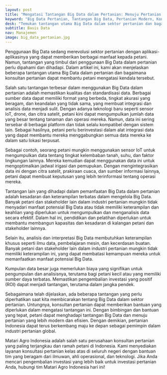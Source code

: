 ```yaml
---
layout: post
title: "Mengatasi Tantangan Big Data dalam Pertanian: Menuju Pertanian Modern dengan Bantuan Konsultan Pertanian"
keyword: "Big Data Pertanian, Tantangan Big Data, Pertanian Modern, Konsultan Pertanian, Teknologi Pertanian, Integrasi Data, Keahlian Pertanian, Indonesia"
desk: "Temukan tantangan utama Big Data dalam sektor pertanian dan bagaimana konsultan pertanian dapat membantu petani menghadapinya"
subtitle: Basis Data
nav: Manajemen
image: big_data_pertanian.jpg
---
```


Penggunaan Big Data sedang merevolusi sektor pertanian dengan aplikasi-aplikasinya yang dapat memberikan berbagai manfaat kepada petani. Namun, tantangan yang timbul dari penggunaan Big Data dalam pertanian perlu dipahami dan dihadapi. Dalam artikel ini, kami akan menjelaskan beberapa tantangan utama Big Data dalam pertanian dan bagaimana konsultan pertanian dapat membantu petani mengatasi kendala tersebut.

Salah satu tantangan terbesar dalam menggunakan Big Data dalam pertanian adalah memastikan kualitas dan standardisasi data. Berbagai sumber data dapat memiliki format yang berbeda, tingkat akurasi yang beragam, dan keandalan yang tidak sama, yang membuat integrasi dan analisis data menjadi sulit. Dengan adanya teknologi baru seperti sensor IoT, drone, dan citra satelit, petani kini dapat mengumpulkan jumlah data yang besar tentang tanaman dan operasi mereka. Namun, data ini sering tersebar di berbagai platform dan tidak selalu kompatibel dengan sistem lain. Sebagai hasilnya, petani perlu berinvestasi dalam alat integrasi data yang dapat membantu mereka menggabungkan semua data mereka ke dalam satu lokasi terpusat.

Sebagai contoh, seorang petani mungkin menggunakan sensor IoT untuk mengumpulkan data tentang tingkat kelembaban tanah, suhu, dan faktor lingkungan lainnya. Mereka kemudian dapat menggunakan data ini untuk mengoptimalkan jadwal irigasi dan pemupukan. Dengan mengintegrasikan data ini dengan citra satelit, prakiraan cuaca, dan sumber informasi lainnya, petani dapat membuat keputusan yang lebih terinformasi tentang operasi mereka.

Tantangan lain yang dihadapi dalam pemanfaatan Big Data dalam pertanian adalah kesadaran dan keterampilan terbatas dalam mengelola Big Data. Banyak petani dan stakeholder lain dalam industri pertanian mungkin tidak menyadari manfaat potensial Big Data atau tidak memiliki keterampilan dan keahlian yang diperlukan untuk mengumpulkan dan menganalisis data secara efektif. Dalam hal ini, pendidikan dan pelatihan diperlukan untuk membantu membangun kapasitas dan kesadaran di kalangan petani dan stakeholder lainnya.

Selain itu, analisis dan interpretasi Big Data membutuhkan keterampilan khusus seperti ilmu data, pembelajaran mesin, dan kecerdasan buatan. Banyak petani dan stakeholder lain dalam industri pertanian mungkin tidak memiliki keterampilan ini, yang dapat membatasi kemampuan mereka untuk memanfaatkan manfaat potensial Big Data. 

Kumpulan data besar juga memerlukan biaya yang signifikan untuk pengumpulan dan analisisnya, terutama bagi petani kecil atau yang memiliki sumber daya terbatas. Memastikan pengembalian investasi yang positif (ROI) dapat menjadi tantangan, terutama dalam jangka pendek.

Sebagaimana telah dijelaskan, ada beberapa tantangan yang perlu diperhatikan saat kita membicarakan tentang Big Data dalam sektor pertanian. Untungnya, konsultan pertanian dapat memberikan bantuan yang diperlukan dalam mengatasi tantangan ini. Dengan bimbingan dan bantuan yang tepat, petani dapat menghadapi tantangan Big Data dan menuju pertanian yang lebih modern dan efisien. Dengan demikian, pertanian Indonesia dapat terus berkembang maju ke depan sebagai pemimpin dalam industri pertanian global.

Matari Agro Indonesia adalah salah satu perusahaan konsultan pertanian yang paling terjangkau dan ramah petani di Indonesia. Kami menyediakan layanan konsultasi pertanian kelas atas di seluruh negeri dengan bantuan tim yang beragam dari ilmuwan, ahli operasional, dan teknologi. Jika Anda mencari pengembalian investasi yang lebih baik untuk investasi pertanian Anda, hubungi tim Matari Agro Indonesia hari ini!
